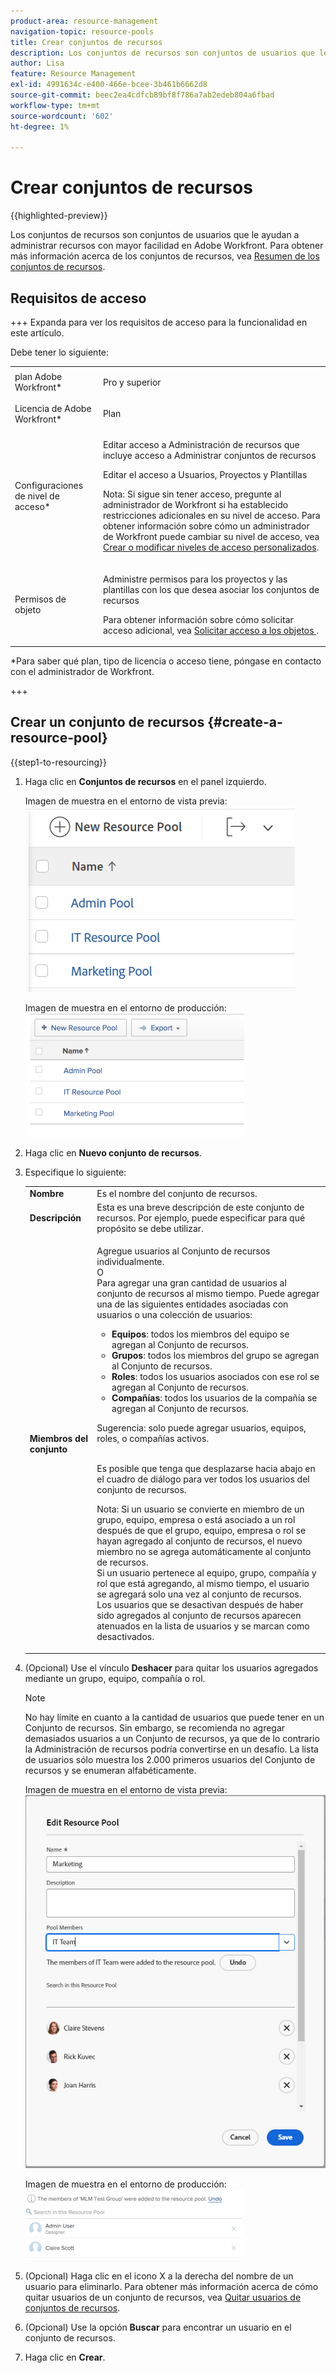 ```yaml
---
product-area: resource-management
navigation-topic: resource-pools
title: Crear conjuntos de recursos
description: Los conjuntos de recursos son conjuntos de usuarios que le ayudan a administrar recursos con mayor facilidad en Adobe Workfront.
author: Lisa
feature: Resource Management
exl-id: 4991634c-e400-466e-bcee-3b461b6662d8
source-git-commit: beec2ea4cdfcb89bf8f786a7ab2edeb804a6fbad
workflow-type: tm+mt
source-wordcount: '602'
ht-degree: 1%

---
```


# Crear conjuntos de recursos

{{highlighted-preview}}

Los conjuntos de recursos son conjuntos de usuarios que le ayudan a administrar recursos con mayor facilidad en Adobe Workfront. Para obtener más información acerca de los conjuntos de recursos, vea [Resumen de los conjuntos de recursos](../../../resource-mgmt/resource-planning/resource-pools/work-with-resource-pools.md).

## Requisitos de acceso

+++ Expanda para ver los requisitos de acceso para la funcionalidad en este artículo.

Debe tener lo siguiente:

<table style="table-layout:auto"> 
 <col> 
 <col> 
 <tbody> 
  <tr> 
   <td role="rowheader">plan Adobe Workfront*</td> 
   <td> <p>Pro y superior</p> </td> 
  </tr> 
  <tr> 
   <td role="rowheader">Licencia de Adobe Workfront*</td> 
   <td> <p>Plan </p> </td> 
  </tr> 
  <tr> 
   <td role="rowheader">Configuraciones de nivel de acceso*</td> 
   <td> <p>Editar acceso a Administración de recursos que incluye acceso a Administrar conjuntos de recursos</p> <p>Editar el acceso a Usuarios, Proyectos y Plantillas</p> <p>Nota: Si sigue sin tener acceso, pregunte al administrador de Workfront si ha establecido restricciones adicionales en su nivel de acceso. Para obtener información sobre cómo un administrador de Workfront puede cambiar su nivel de acceso, vea <a href="../../../administration-and-setup/add-users/configure-and-grant-access/create-modify-access-levels.md" class="MCXref xref">Crear o modificar niveles de acceso personalizados</a>.</p> </td> 
  </tr> 
  <tr data-mc-conditions=""> 
   <td role="rowheader">Permisos de objeto</td> 
   <td> <p>Administre permisos para los proyectos y las plantillas con los que desea asociar los conjuntos de recursos</p> <p>Para obtener información sobre cómo solicitar acceso adicional, vea <a href="../../../workfront-basics/grant-and-request-access-to-objects/request-access.md" class="MCXref xref">Solicitar acceso a los objetos </a>.</p> </td> 
  </tr> 
 </tbody> 
</table>

&#42;Para saber qué plan, tipo de licencia o acceso tiene, póngase en contacto con el administrador de Workfront.

+++

## Crear un conjunto de recursos {#create-a-resource-pool}

{{step1-to-resourcing}}

1. Haga clic en **Conjuntos de recursos** en el panel izquierdo.

   <span class="preview">Imagen de muestra en el entorno de vista previa:</span>
   <span class="preview">![Conjuntos de recursos](assets/list-of-resource-pools.png)</span>

   Imagen de muestra en el entorno de producción:
   ![Conjuntos de recursos](assets/resource-pools-tab-350x198.png)

1. Haga clic en **Nuevo conjunto de recursos**.
1. Especifique lo siguiente:

   <table style="table-layout:auto">
    <col>
    <col>
    <tbody>
     <tr>
      <td role="rowheader"><strong>Nombre</strong></td>
      <td>Es el nombre del conjunto de recursos.</td>
     </tr>
     <tr>
      <td role="rowheader"><strong>Descripción</strong></td>
      <td>Esta es una breve descripción de este conjunto de recursos. Por ejemplo, puede especificar para qué propósito se debe utilizar.</td>
     </tr>
     <tr>
      <td role="rowheader"><strong>Miembros del conjunto</strong></td>
      <td><p> Agregue usuarios al Conjunto de recursos individualmente.<br>O <br>Para agregar una gran cantidad de usuarios al conjunto de recursos al mismo tiempo. Puede agregar una de las siguientes entidades asociadas con usuarios o una colección de usuarios:
        <ul>
         <li><strong>Equipos</strong>: todos los miembros del equipo se agregan al Conjunto de recursos.</li>
         <li><strong>Grupos</strong>: todos los miembros del grupo se agregan al Conjunto de recursos.</li>
         <li><strong>Roles</strong>: todos los usuarios asociados con ese rol se agregan al Conjunto de recursos.</li>
         <li><strong>Compañías</strong>: todos los usuarios de la compañía se agregan al Conjunto de recursos.</li>
        </ul><p>Sugerencia: solo puede agregar usuarios, equipos, <span>roles,</span> o compañías activos.</p><br>Es posible que tenga que desplazarse hacia abajo en el cuadro de diálogo para ver todos los usuarios del conjunto de recursos.
        <p>Nota: Si un usuario se convierte en miembro de un grupo, equipo, empresa o está asociado a un rol después de que el grupo, equipo, empresa o rol se hayan agregado al conjunto de recursos, el nuevo miembro no se agrega automáticamente al conjunto de recursos. <br>Si un usuario pertenece al equipo, grupo, compañía y rol que está agregando, al mismo tiempo, el usuario se agregará solo una vez al conjunto de recursos.<br>Los usuarios que se desactivan después de haber sido agregados al conjunto de recursos aparecen atenuados en la lista de usuarios y se marcan como desactivados.</p></p></td>
     </tr>
    </tbody>
   </table>

1. (Opcional) Use el vínculo **Deshacer** para quitar los usuarios agregados mediante un grupo, equipo, compañía o rol.

   >[!NOTE]
   >
   >No hay límite en cuanto a la cantidad de usuarios que puede tener en un Conjunto de recursos. Sin embargo, se recomienda no agregar demasiados usuarios a un Conjunto de recursos, ya que de lo contrario la Administración de recursos podría convertirse en un desafío. La lista de usuarios sólo muestra los 2.000 primeros usuarios del Conjunto de recursos y se enumeran alfabéticamente.

   <span class="preview">Imagen de muestra en el entorno de vista previa:</span>
   <span class="preview">![Usuarios agregados al conjunto de recursos](assets/users-in-resource-pool2.png)</span>

   Imagen de muestra en el entorno de producción:
   ![Usuarios agregados al conjunto de recursos](assets/resource-pools-new---undo-button-for-teams-groups-etc-350x113.png)

1. (Opcional) Haga clic en el icono X a la derecha del nombre de un usuario para eliminarlo. Para obtener más información acerca de cómo quitar usuarios de un conjunto de recursos, vea [Quitar usuarios de conjuntos de recursos](../../../resource-mgmt/resource-planning/resource-pools/remove-users-from-resource-pool.md).
1. (Opcional) Use la opción **Buscar** para encontrar un usuario en el conjunto de recursos.
1. Haga clic en **Crear**.
